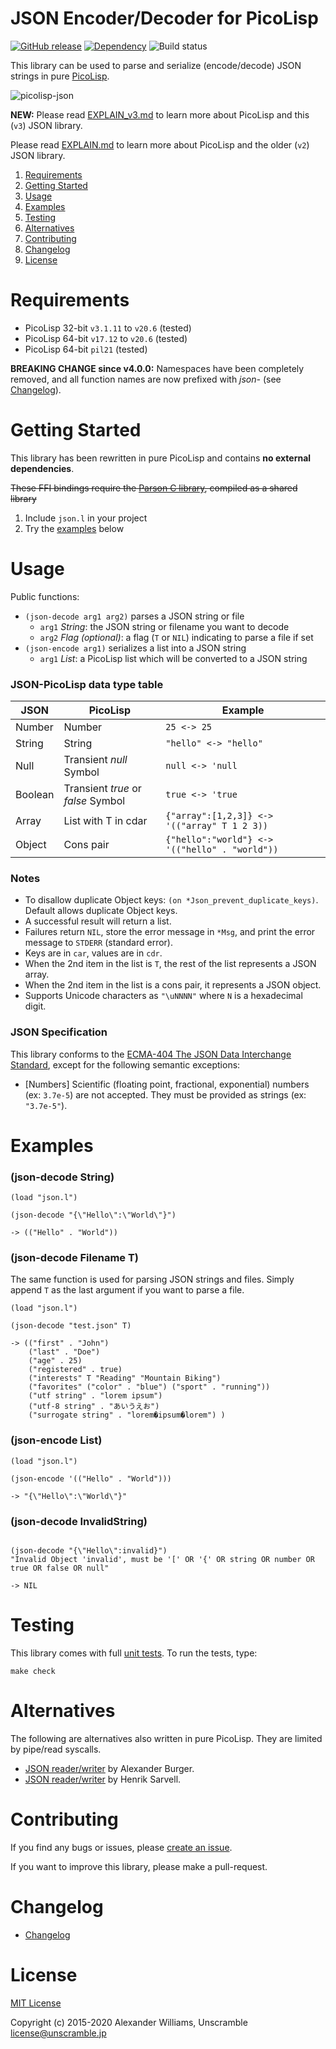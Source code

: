 # JSON Encoder/Decoder for PicoLisp

[![GitHub release](https://img.shields.io/github/release/aw/picolisp-json.svg)](https://github.com/aw/picolisp-json) [![Dependency](https://img.shields.io/badge/[deps]&#32;picolisp--unit-v3.0.0-ff69b4.svg)](https://github.com/aw/picolisp-unit.git) ![Build status](https://github.com/aw/picolisp-json/workflows/CI/badge.svg?branch=master)

This library can be used to parse and serialize (encode/decode) JSON strings in pure [PicoLisp](http://picolisp.com/).

![picolisp-json](https://cloud.githubusercontent.com/assets/153401/6571543/56e31e44-c701-11e4-99f0-c2c51fd8061b.png)

**NEW:** Please read [EXPLAIN_v3.md](EXPLAIN_v3.md) to learn more about PicoLisp and this (`v3`) JSON library.

Please read [EXPLAIN.md](EXPLAIN.md) to learn more about PicoLisp and the older (`v2`) JSON library.

  1. [Requirements](#requirements)
  2. [Getting Started](#getting-started)
  3. [Usage](#usage)
  4. [Examples](#examples)
  5. [Testing](#testing)
  6. [Alternatives](#alternatives)
  7. [Contributing](#contributing)
  8. [Changelog](#changelog)
  9. [License](#license)

# Requirements

  * PicoLisp 32-bit `v3.1.11` to `v20.6` (tested)
  * PicoLisp 64-bit `v17.12` to `v20.6` (tested)
  * PicoLisp 64-bit `pil21` (tested)

**BREAKING CHANGE since v4.0.0:** Namespaces have been completely removed, and all function names are now prefixed with _json-_ (see [Changelog](CHANGELOG.md)).

# Getting Started

This library has been rewritten in pure PicoLisp and contains **no external dependencies**.

~~These FFI bindings require the [Parson C library](https://github.com/kgabis/parson), compiled as a shared library~~

  1. Include `json.l` in your project
  2. Try the [examples](#examples) below

# Usage

Public functions:

  * `(json-decode arg1 arg2)` parses a JSON string or file
    - `arg1` _String_: the JSON string or filename you want to decode
    - `arg2` _Flag (optional)_: a flag (`T` or `NIL`) indicating to parse a file if set
  * `(json-encode arg1)` serializes a list into a JSON string
    - `arg1` _List_: a PicoLisp list which will be converted to a JSON string

### JSON-PicoLisp data type table

| JSON | PicoLisp | Example |
| ---- | -------- | ------- |
| Number | Number | `25 <-> 25` |
| String | String | `"hello" <-> "hello"` |
| Null | Transient _null_ Symbol | `null <-> 'null` |
| Boolean | Transient _true_ or _false_ Symbol | `true <-> 'true` |
| Array | List with T in cdar | `{"array":[1,2,3]} <-> '(("array" T 1 2 3))` |
| Object | Cons pair | `{"hello":"world"} <-> '(("hello" . "world"))` |

### Notes

  * To disallow duplicate Object keys: `(on *Json_prevent_duplicate_keys)`. Default allows duplicate Object keys.
  * A successful result will return a list.
  * Failures return `NIL`, store the error message in `*Msg`, and print the error message to `STDERR` (standard error).
  * Keys are in `car`, values are in `cdr`.
  * When the 2nd item in the list is `T`, the rest of the list represents a JSON array.
  * When the 2nd item in the list is a cons pair, it represents a JSON object.
  * Supports Unicode characters as `"\uNNNN"` where `N` is a hexadecimal digit.

### JSON Specification

This library conforms to the [ECMA-404 The JSON Data Interchange Standard](http://www.ecma-international.org/publications/files/ECMA-ST/ECMA-404.pdf), except for the following semantic exceptions:

  * [Numbers] Scientific (floating point, fractional, exponential) numbers (ex: `3.7e-5`) are not accepted. They must be provided as strings (ex: `"3.7e-5"`).

# Examples

### (json-decode String)

```picolisp
(load "json.l")

(json-decode "{\"Hello\":\"World\"}")

-> (("Hello" . "World"))
```

### (json-decode Filename T)

The same function is used for parsing JSON strings and files.
Simply append `T` as the last argument if you want to parse a file.

```picolisp
(load "json.l")

(json-decode "test.json" T)

-> (("first" . "John")
    ("last" . "Doe")
    ("age" . 25)
    ("registered" . true)
    ("interests" T "Reading" "Mountain Biking")
    ("favorites" ("color" . "blue") ("sport" . "running"))
    ("utf string" . "lorem ipsum")
    ("utf-8 string" . "あいうえお")
    ("surrogate string" . "lorem�ipsum�lorem") )
```

### (json-encode List)

```picolisp
(load "json.l")

(json-encode '(("Hello" . "World")))

-> "{\"Hello\":\"World\"}"
```

### (json-decode InvalidString)

```picolisp

(json-decode "{\"Hello\":invalid}")
"Invalid Object 'invalid', must be '[' OR '{' OR string OR number OR true OR false OR null"

-> NIL
```

# Testing

This library comes with full [unit tests](https://github.com/aw/picolisp-unit). To run the tests, type:

    make check

# Alternatives

The following are alternatives also written in pure PicoLisp. They are limited by pipe/read syscalls.

* [JSON reader/writer](http://rosettacode.org/wiki/JSON#PicoLisp) by Alexander Burger.
* [JSON reader/writer](https://bitbucket.org/hsarvell/ext/src/9d6e5a15c5ce7cb47033e0082ef70aee6c4c8dd7/json.l?at=default) by Henrik Sarvell.

# Contributing

If you find any bugs or issues, please [create an issue](https://github.com/aw/picolisp-json/issues/new).

If you want to improve this library, please make a pull-request.

# Changelog

* [Changelog](CHANGELOG.md)

# License

[MIT License](LICENSE)

Copyright (c) 2015-2020 Alexander Williams, Unscramble <license@unscramble.jp>

